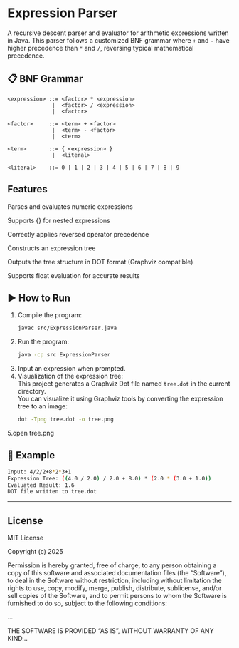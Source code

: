 # Expression Parser

A recursive descent parser and evaluator for arithmetic expressions written in Java. This parser follows a customized BNF grammar where `+` and `-` have higher precedence than `*` and `/`, reversing typical mathematical precedence.

## 📋 BNF Grammar

```bnf
<expression> ::= <factor> * <expression>
              |  <factor> / <expression>
              |  <factor>

<factor>     ::= <term> + <factor>
              |  <term> - <factor>
              |  <term>

<term>       ::= { <expression> }
              |  <literal>

<literal>    ::= 0 | 1 | 2 | 3 | 4 | 5 | 6 | 7 | 8 | 9 
```




## Features
Parses and evaluates numeric expressions

Supports {} for nested expressions

Correctly applies reversed operator precedence

Constructs an expression tree

Outputs the tree structure in DOT format (Graphviz compatible)

Supports float evaluation for accurate results


## ▶️ How to Run
1. Compile the program:
    ```bash
    javac src/ExpressionParser.java
    ```
2. Run the program:
    ```bash
    java -cp src ExpressionParser
    ```
3. Input an expression when prompted.
4. Visualization of the expression tree:\
   This project generates a Graphviz Dot file named `tree.dot` in the current directory. \
   You can visualize it using Graphviz tools by converting the expression tree to an image:
    ```bash
    dot -Tpng tree.dot -o tree.png
    ```
5.open tree.png


## 🧪 Example
```bash
Input: 4/2/2+8*2*3+1
Expression Tree: ((4.0 / 2.0) / 2.0 + 8.0) * (2.0 * (3.0 + 1.0))
Evaluated Result: 1.6
DOT file written to tree.dot
```



---

## License
MIT License

Copyright (c) 2025

Permission is hereby granted, free of charge, to any person obtaining a copy
of this software and associated documentation files (the “Software”), to deal
in the Software without restriction, including without limitation the rights
to use, copy, modify, merge, publish, distribute, sublicense, and/or sell
copies of the Software, and to permit persons to whom the Software is
furnished to do so, subject to the following conditions:

...

THE SOFTWARE IS PROVIDED “AS IS”, WITHOUT WARRANTY OF ANY KIND...

